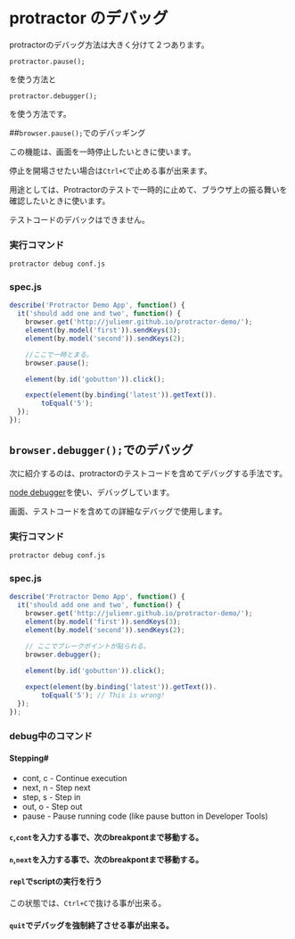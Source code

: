 
# protractor のデバッグ

protractorのデバッグ方法は大きく分けて２つあります。

`protractor.pause();`

を使う方法と

`protractor.debugger();`

を使う方法です。

##`browser.pause();`でのデバッギング

この機能は、画面を一時停止したいときに使います。

停止を開場させたい場合は`Ctrl+C`で止める事が出来ます。

用途としては、Protractorのテストで一時的に止めて、ブラウザ上の振る舞いを確認したいときに使います。

テストコードのデバックはできません。

### 実行コマンド

```sh
protractor debug conf.js
```

### spec.js

```javascript
describe('Protractor Demo App', function() {
  it('should add one and two', function() {
    browser.get('http://juliemr.github.io/protractor-demo/');
    element(by.model('first')).sendKeys(3);
    element(by.model('second')).sendKeys(2);

    //ここで一時とまる。
    browser.pause();

    element(by.id('gobutton')).click();

    expect(element(by.binding('latest')).getText()).
        toEqual('5');
  });
});
```

## `browser.debugger();`でのデバッグ

次に紹介するのは、protractorのテストコードを含めてデバッグする手法です。

[node debugger](https://nodejs.org/api/debugger.html)を使い、デバッグしています。

画面、テストコードを含めての詳細なデバッグで使用します。

### 実行コマンド

```sh
protractor debug conf.js
```

### spec.js

```javascript
describe('Protractor Demo App', function() {
  it('should add one and two', function() {
    browser.get('http://juliemr.github.io/protractor-demo/');
    element(by.model('first')).sendKeys(3);
    element(by.model('second')).sendKeys(2);
    
    // ここでブレークポイントが貼られる。
    browser.debugger();

    element(by.id('gobutton')).click();

    expect(element(by.binding('latest')).getText()).
        toEqual('5'); // This is wrong!
  });
});
```


### debug中のコマンド

#### Stepping#

 + cont, c - Continue execution
 + next, n - Step next
 + step, s - Step in
 + out, o - Step out
 + pause - Pause running code (like pause button in Developer Tools)

#### `c`,`cont`を入力する事で、次のbreakpontまで移動する。

#### `n`,`next`を入力する事で、次のbreakpontまで移動する。

#### `repl`でscriptの実行を行う

この状態では、`Ctrl+C`で抜ける事が出来る。

#### `quit`でデバッグを強制終了させる事が出来る。







